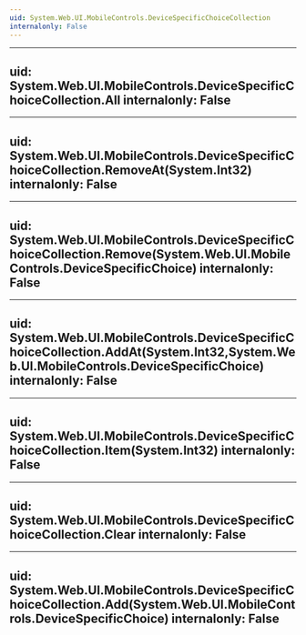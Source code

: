 ```yaml
---
uid: System.Web.UI.MobileControls.DeviceSpecificChoiceCollection
internalonly: False
---
```


---
uid: System.Web.UI.MobileControls.DeviceSpecificChoiceCollection.All
internalonly: False
---

---
uid: System.Web.UI.MobileControls.DeviceSpecificChoiceCollection.RemoveAt(System.Int32)
internalonly: False
---

---
uid: System.Web.UI.MobileControls.DeviceSpecificChoiceCollection.Remove(System.Web.UI.MobileControls.DeviceSpecificChoice)
internalonly: False
---

---
uid: System.Web.UI.MobileControls.DeviceSpecificChoiceCollection.AddAt(System.Int32,System.Web.UI.MobileControls.DeviceSpecificChoice)
internalonly: False
---

---
uid: System.Web.UI.MobileControls.DeviceSpecificChoiceCollection.Item(System.Int32)
internalonly: False
---

---
uid: System.Web.UI.MobileControls.DeviceSpecificChoiceCollection.Clear
internalonly: False
---

---
uid: System.Web.UI.MobileControls.DeviceSpecificChoiceCollection.Add(System.Web.UI.MobileControls.DeviceSpecificChoice)
internalonly: False
---
